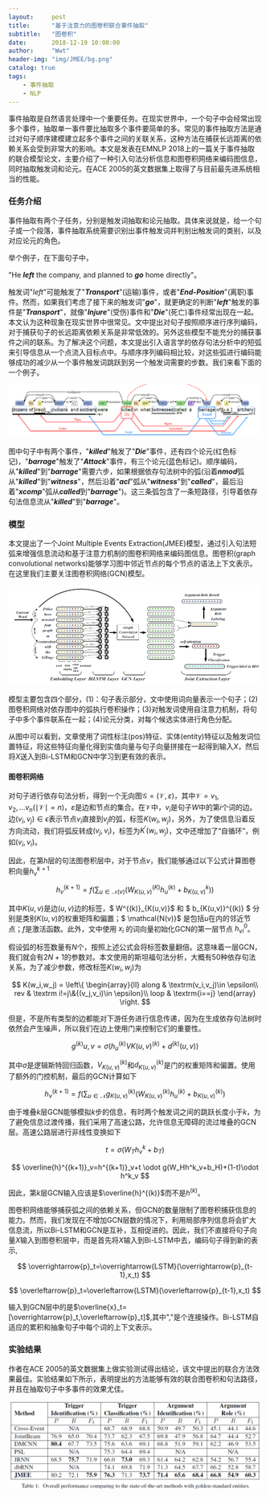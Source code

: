 ```yaml
---
layout:     post
title:      "基于注意力的图卷积联合事件抽取"
subtitle:   "图卷积"
date:       2018-12-19 10:00:00
author:     "Wwt"
header-img: "img/JMEE/bg.png"
catalog: true
tags:   
    - 事件抽取
	- NLP
---
```

事件抽取是自然语言处理中一个重要任务。在现实世界中，一个句子中会经常出现多个事件，抽取单一事件要比抽取多个事件要简单的多。常见的事件抽取方法是通过对句子顺序建模建立起多个事件之间的关联关系，这种方法在捕获长远距离的依赖关系会受到非常大的影响。本文是发表在EMNLP 2018上的一篇关于事件抽取的联合模型论文，主要介绍了一种引入句法分析信息和图卷积网络来编码图信息，同时抽取触发词和论元。在ACE 2005的英文数据集上取得了与目前最先进系统相当的性能。

### 任务介绍

事件抽取有两个子任务，分别是触发词抽取和论元抽取。具体来说就是，给一个句子或一个段落，事件抽取系统需要识别出事件触发词并判别出触发词的类别，以及对应论元的角色。

举个例子，在下面句子中，

"He ***left*** the company, and planned to ***go*** home directly"。

触发词"*left*"可能触发了"***Transport***"(运输)事件，或者"***End-Position***"(离职)事件。然而，如果我们考虑了接下来的触发词"***go***"，就更确定的判断"***left***"触发的事件是"***Transport***"，就像"***Injure***"(受伤)事件和"***Die***"(死亡)事件经常出现在一起。本文认为这种现象在现实世界中很常见。文中提出对句子按照顺序进行序列编码，对于捕获句子的长远距离依赖关系是非常低效的。另外这些模型不能充分的捕获事件之间的联系。为了解决这个问题，本文提出引入语言学的依存句法分析中的短弧来引导信息从一个点流入目标点中。与顺序序列编码相比较，对这些弧进行编码能够成功的减少从一个事件触发词跳跃到另一个触发词需要的步数。我们来看下面的一个例子。

![1](/img/JMEE/1.png)

图中句子中有两个事件，"***killed***"触发了"***Die***"事件，还有四个论元(红色标记)，"***barrage***"触发了"***Attack***"事件，有三个论元(蓝色标记)。顺序编码，从"***killed***"到"***barrage***"需要六步，如果根据依存句法树中的弧(沿着***nmod***弧从"***killed***"到"***witness***"，然后沿着"***acl***"弧从"***witness***"到"***called***"，最后沿着"***xcomp***"弧从***called***到"***barrage***")。这三条弧包含了一条短路径，引导着依存句法信息流从"***killed***"到"***barrage***"。

### 模型

本文提出了一个Joint Multiple Events Extraction(JMEE)模型，通过引入句法短弧来增强信息流动和基于注意力机制的图卷积网络来编码图信息。图卷积(graph convolutional networks)能够学习图中邻近节点的每个节点的语法上下文表示。在这里我们主要关注图卷积网络(GCN)模型。

![2](/img/JMEE/2.png)

模型主要包含四个部分，(1)：句子表示部分，文中使用词向量表示一个句子；(2)图卷积网络对依存图中的弧执行卷积操作；(3)对触发词使用自注意力机制，将句子中多个事件联系在一起；(4)论元分类，对每个候选实体进行角色分配。

从图中可以看到，文章使用了词性标注(pos)特征、实体(entity)特征以及触发词位置特征，将这些特征向量化得到实值向量与句子向量拼接在一起得到输入$X$，然后将$X$送入到Bi-LSTM和GCN中学习到更有效的表示。

#### 图卷积网络

对句子进行依存句法分析，得到一个无向图$\mathcal{G}=(\mathcal{V},\varepsilon)$，其中$\mathcal{V}=v_1,v_2,...v_n(\mid  \mathcal{V}\mid=n)$，$\varepsilon$是边和节点的集合。在$\mathcal{V}$中，$v_i$是句子$W$中的第$i$个词的边。边$(v_i,v_j) \in  {\epsilon}$表示节点$v_i$直接到$v_j$的弧，标签$K(w_i,w_j)$，另外，为了使信息沿着反方向流动，我们将弧反转成$(v_j,v_i)$，标签为$K^{'}(w_i,w_j)$，文中还增加了“自循环”，例如$(v_i,v_i)$。

因此，在第$h$层的句法图卷积层中，对于节点$v$，我们能够通过以下公式计算图卷积向量$h_v^{k+1}$

$$
h_v^{(k+1)}=f(\sum_{u\in \mathcal{N}(v)}(W^{(K)}_{K(u,v)}h_{u}^{(k)}+b^{k}_{K(u,v)}))
$$

其中$K(u,v)$是边$(u,v)$边的标签，$ W^{(k)}\_{K(u,v)}$ 和 $ b\_{K(u,v)}^{(k)} $ 分别是类别$K(u,v)$的权重矩阵和偏置；$ \mathcal{N(v)}$ 是包括$u$在内的邻近节点；$f$是激活函数。此外，文中使用 $x_i$ 的词向量初始化GCN的第一层节点 $h_{vi}^0$。

假设弧的标签数量有$N$个，按照上述公式会将标签数量翻倍。这意味着一层GCN，我们就会有$2N+1$的参数对。本文使用的斯坦福句法分析，大概有50种依存句法关系，为了减少参数，修改标签$K(w_i,w_j)$为

$$
K(w_i,w_j) = \left\{ \begin{array}{ll}
along & \textrm(v_i,v_j)\in \epsilon\\
rev & \textrm i!=j\&{(v_j,v_i)\in \epsilon}\\
loop & \textrm{i==j}
\end{array} \right.
$$

但是，不是所有类型的边都能对下游任务进行信息传递，因为在生成依存句法树时依然会产生噪声，所以我们在边上使用门来控制它们的重要性。

$$
g^{(k)}{u,v}= \sigma(h_u^{(k)}V{K{(u,v)}^{(k)}}+d^{(k)}{(u,v)})
$$


其中$\sigma$是逻辑斯特回归函数，$V_{K(u,v)}^{(k)}$和$d_{K(u,v)}^{(k)}$是门的权重矩阵和偏置。使用了额外的门控机制，最后的GCN计算如下

$$
h_{v}^{(k+1)}=f(\sum_{u\in\mathcal{N}}g^{(k)}_{K(u,v)}(W_{K(u,v)}^{(k)}h_u^{(k)}+b^{(k)}_{K(u,v)})
$$


由于堆叠$k$层GCN能够模拟$k$步的信息，有时两个触发词之间的跳跃长度小于$k$，为了避免信息过渡传播，我们采用了高速公路，允许信息无障碍的流过堆叠的GCN层。高速公路层进行非线性变换如下

$$
t=\sigma(W_Th^{k}_v+b_T)
$$


$$
\overline{h}^{(k+1)}_v=h^{(k+1)}_v+t \odot g(W_Hh^k_v+b_H)+(1-t)\odot h^k_v
$$




因此，第$k$层GCN输入应该是$\overline{h}^{(k)}$而不是$h^{(k)}$。

图卷积网络能够捕获弧之间的依赖关系，但GCN的数量限制了图卷积捕获信息的能力。然而，我们发现在不增加GCN层数的情况下，利用局部序列信息将会扩大信息流，所以Bi-LSTM和GCN是互补，互相促进的。因此，我们不直接将句子向量$X$输入到图卷积层中，而是首先将$X$输入到Bi-LSTM中去，编码句子得到新的表示,

$$
\overrightarrow{p}_t=\overrightarrow{LSTM}(\overrightarrow{p}_{t-1},x_t)
$$

$$
\overleftarrow{p}_t=\overleftarrow{LSTM}(\overleftarrow{p}_{t-1},x_t)
$$

输入到GCN层中的是$\overline{x}_t=[\overrightarrow{p}_t,\overleftarrow{p}_t]$,其中","是个连接操作。Bi-LSTM自适应的累积和抽象句子中每个词的上下文表示。

### 实验结果

作者在ACE 2005的英文数据集上做实验测试得出结论，该文中提出的联合方法效果最佳。实验结果如下所示，表明提出的方法能够有效的联合图卷积和句法路径，并且在抽取句子中多事件的效果尤佳。

![3](/img/JMEE/3.png)





